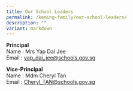 ```yaml
---
title: Our School Leaders
permalink: /keming-family/our-school-leaders/
description: ""
variant: markdown
---
```

<p><strong>Principal</strong><br>Name : Mrs Yap Dai Jee<br>Email : <a href="mailto:yap_dai_jee@schools.gov.sg">yap_dai_jee@schools.gov.sg</a></p>

<p><strong>Vice-Principal</strong><br>Name : Mdm Cheryl Tan<br>Email : <a href="mailto:Cheryl_TAN@schools.gov.sg">Cheryl_TAN@schools.gov.sg </a></p>
